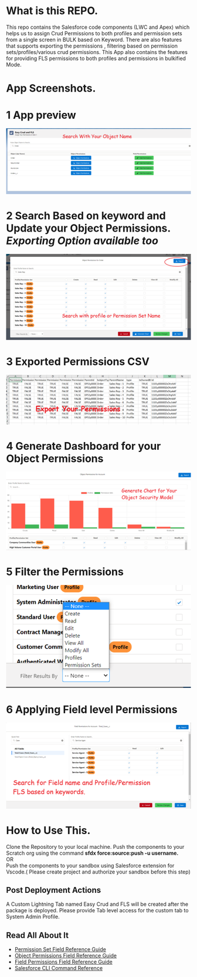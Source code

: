# What is this REPO.

This repo contains the Salesforce code components (LWC and Apex) which helps us to assign Crud Permissions to both profiles and permission sets from a single screen in BULK based on Keyword. There are also features that supports exporting the permissions , filtering based on permission sets/profiles/various crud permissions. This App also contains the features for providing FLS permissions to both profiles and permissions in bulkified Mode. 

# App Screenshots. 

# 1 App preview
![App preview](https://github.com/ravinarayanan89/EasyCrudAndFls/blob/main/screenshots/1.png?raw=true)

# 2 Search Based on keyword and Update your Object Permissions.  <i> Exporting Option available too </i>
![App preview](https://github.com/ravinarayanan89/EasyCrudAndFls/blob/main/screenshots/2.png?raw=true)

# 3 Exported Permissions CSV
![App preview](https://github.com/ravinarayanan89/EasyCrudAndFls/blob/main/screenshots/3.png?raw=true)

# 4 Generate Dashboard for your Object Permissions
![App preview](https://github.com/ravinarayanan89/EasyCrudAndFls/blob/main/screenshots/4.png?raw=true)

# 5 Filter the Permissions
![App preview](https://github.com/ravinarayanan89/EasyCrudAndFls/blob/main/screenshots/5.png?raw=true)

# 6 Applying Field level Permissions
![App preview](https://github.com/ravinarayanan89/EasyCrudAndFls/blob/main/screenshots/6.png?raw=true)



# How to Use This.

Clone the Repository to your local machine. 
Push the components to your Scratch org using the command <b>sfdx force:source:push -u username.</b><br/>
OR <br/>
Push the components to your sandbox using Salesforce extension for Vscode.( Please create project and authorize your sandbox before this step)


## Post Deployment Actions
A Custom Lightning Tab named Easy Crud and FLS will be created after the package is deployed. Please provide Tab level access for the custom tab to System Admin Profile.


## Read All About It

- [Permission Set Field Reference Guide](https://developer.salesforce.com/docs/atlas.en-us.sfFieldRef.meta/sfFieldRef/salesforce_field_reference_PermissionSet.htm)
- [Object Permissions Field Reference Guide](https://developer.salesforce.com/docs/atlas.en-us.sfFieldRef.meta/sfFieldRef/salesforce_field_reference_ObjectPermissions.htm)
- [Field Permissions Field Reference Guide](https://developer.salesforce.com/docs/atlas.en-us.sfFieldRef.meta/sfFieldRef/salesforce_field_reference_FieldPermissions.htm)
- [Salesforce CLI Command Reference](https://developer.salesforce.com/docs/atlas.en-us.sfdx_cli_reference.meta/sfdx_cli_reference/cli_reference.htm)
